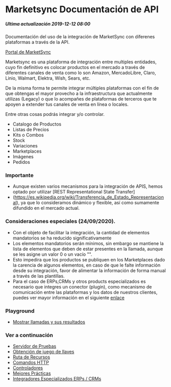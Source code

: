 # Marketsync Documentación de API 
##### Ultima actualización 2019-12-12 08:00
Documentación del uso de la integración de MarketSync con diferenes plataformas a través de la API.

[Portal de MarketSync](https://marketsync.mx)

Marketsync es una plataforma de integración entre multiples entidades, cuyo fin definitivo es colocar productos en el mercado a través de diferentes canales de venta como lo son Amazon, MercadoLibre, Claro, Linio, Walmart, Elektra, Wish, Sears, etc.

De la misma forma te permite integrar múltiples plataformas con el fin de que obtengas el mayor provecho a la infraestructura que actualmente utilizas (Legacy) o que lo acompañes de plataformas de terceros que te apoyen a extender tus canales de venta en línea o locales.

Entre otras cosas podrás integrar y/o controlar.

- Catalogo de Productos
- Listas de Precios
- Kits o Combos
- Stock
- Variaciones
- Marketplaces
- Imágenes
- Pedidos
  

### Importante
- Aunque existen varios mecanismos para la integración de APIS, hemos optado por utilizar [REST Representational State Transfer]
- (https://es.wikipedia.org/wiki/Transferencia_de_Estado_Representacional), ya que lo consideramos dinámico y flexible, así como sumamente difundido en el mercado actual. 

### Consideraciones especiales (24/09/2020).
- Con el objeto de facilitar la integración, la cantidad de elementos mandatorios se ha reducido significativamente
- Los elementos mandatorios serán mínimos, sin embargo se mantiene la lista de elementos que deben de estar presentes en la llamada, aunque se les asigne un valor 0 o un vacío "".
- Esto impedira que los productos se publiquen en los Marketplaces dado la carencia de algunos elementos, en caso
de que le falte información desde su integración, favor de alimentar la información de forma manual a través de las plantillas.
- Para el caso de ERPs,CRMs y otros products especializados es necesario que integres un conector (plugin), como mecanismo de comunicación entre las plataformas y los datos de nuestros clientes, puedes ver mayor información en el siguiente [enlace](https://github.com/hvalles/plugin-mks)

### Playground
- [Mostrar llamadas y sus resultados](https://sandbox.marketsync.mx/playground/index)

### Ver a continuación
- [Servidor de Pruebas](/links/server.md)
- [Obtención de juego de llaves](/links/keys.md)
- [Ruta de Recursos](/links/url.md)
- [Comandos HTTP](/links/http.md)
- [Controladores](/links/controller.md)
- [Mejores Prácticas](/links/best.md)
- [Integradores Especializados ERPs / CRMs](https://github.com/hvalles/plugin-mks)